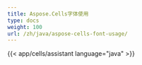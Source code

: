 ```yaml
---
title: Aspose.Cells字体使用
type: docs
weight: 100
url: /zh/java/aspose-cells-font-usage/
---
```

{{< app/cells/assistant language="java" >}}
